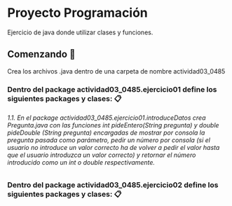 # Proyecto Programación

Ejercicio de java donde utilizar clases y funciones.


## Comenzando 🚀
Crea los archivos .java dentro de una carpeta de nombre actividad03_0485


### Dentro del package actividad03_0485.ejercicio01 define los siguientes packages y clases: 📋

######  1.1.	En el package actividad03_0485.ejercicio01.introduceDatos crea Pregunta.java con las funciones  int pideEntero(String pregunta)  y double pideDouble (String pregunta) encargadas de mostrar por consola la pregunta pasada como parámetro, pedir un número por consola (si el usuario no introduce un valor correcto ha de volver a pedir el valor hasta que el usuario introduzca un valor correcto) y retornar el número introducido como un int o double respectivamente.

### Dentro del package actividad03_0485.ejercicio02 define los siguientes packages y clases: 📋
